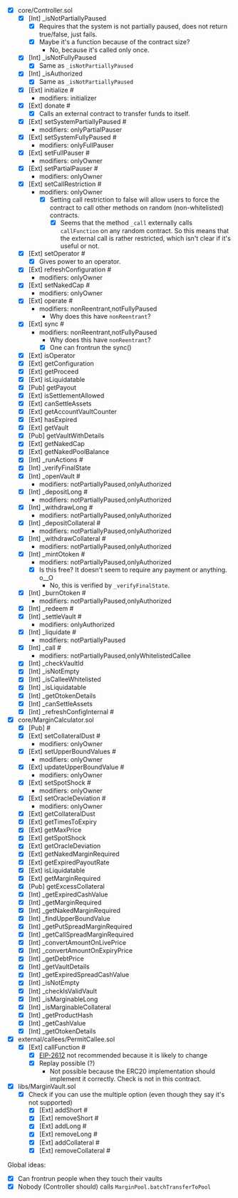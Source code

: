 - [x] core/Controller.sol
    - [x] [Int] _isNotPartiallyPaused
      - [x] Requires that the system is not partially paused, does not return true/false, just fails. 
      - [x] Maybe it's a function because of the contract size?
        - No, because it's called only once.
    - [x] [Int] _isNotFullyPaused
      - [x] Same as `_isNotPartiallyPaused`
    - [x] [Int] _isAuthorized
      - [x] Same as `_isNotPartiallyPaused`
    - [x] [Ext] initialize #
       - modifiers: initializer
    - [x] [Ext] donate #
      - [x] Calls an external contract to transfer funds to itself.
    - [x] [Ext] setSystemPartiallyPaused #
       - modifiers: onlyPartialPauser
    - [x] [Ext] setSystemFullyPaused #
       - modifiers: onlyFullPauser
    - [x] [Ext] setFullPauser #
       - modifiers: onlyOwner
    - [x] [Ext] setPartialPauser #
       - modifiers: onlyOwner
    - [x] [Ext] setCallRestriction #
       - modifiers: onlyOwner
         - [x] Setting call restriction to false will allow users to force the contract to call other methods on random (non-whitelisted) contracts.
           - [x] Seems that the method `_call` externally calls `callFunction` on any random contract. So this means that the external call is rather restricted, which isn't clear if it's useful or not.
    - [x] [Ext] setOperator #
      - [x] Gives power to an operator.
    - [x] [Ext] refreshConfiguration #
       - modifiers: onlyOwner
    - [x] [Ext] setNakedCap #
       - modifiers: onlyOwner
    - [x] [Ext] operate #
       - modifiers: nonReentrant,notFullyPaused
         - Why does this have `nonReentrant`?
    - [x] [Ext] sync #
       - modifiers: nonReentrant,notFullyPaused
         - Why does this have `nonReentrant`?
         - [x] One can frontrun the sync()
    - [x] [Ext] isOperator
    - [x] [Ext] getConfiguration
    - [x] [Ext] getProceed
    - [x] [Ext] isLiquidatable
    - [x] [Pub] getPayout
    - [x] [Ext] isSettlementAllowed
    - [x] [Ext] canSettleAssets
    - [x] [Ext] getAccountVaultCounter
    - [x] [Ext] hasExpired
    - [x] [Ext] getVault
    - [x] [Pub] getVaultWithDetails
    - [x] [Ext] getNakedCap
    - [x] [Ext] getNakedPoolBalance
    - [x] [Int] _runActions #
    - [x] [Int] _verifyFinalState
    - [x] [Int] _openVault #
       - modifiers: notPartiallyPaused,onlyAuthorized
    - [x] [Int] _depositLong #
       - modifiers: notPartiallyPaused,onlyAuthorized
    - [x] [Int] _withdrawLong #
       - modifiers: notPartiallyPaused,onlyAuthorized
    - [x] [Int] _depositCollateral #
       - modifiers: notPartiallyPaused,onlyAuthorized
    - [x] [Int] _withdrawCollateral #
       - modifiers: notPartiallyPaused,onlyAuthorized
    - [x] [Int] _mintOtoken #
       - modifiers: notPartiallyPaused,onlyAuthorized
       - [x] Is this free? It doesn't seem to require any payment or anything. o__O
         - No, this is verified by `_verifyFinalState`.
    - [x] [Int] _burnOtoken #
       - modifiers: notPartiallyPaused,onlyAuthorized
    - [x] [Int] _redeem #
    - [x] [Int] _settleVault #
       - modifiers: onlyAuthorized
    - [x] [Int] _liquidate #
       - modifiers: notPartiallyPaused
    - [x] [Int] _call #
       - modifiers: notPartiallyPaused,onlyWhitelistedCallee
    - [x] [Int] _checkVaultId
    - [x] [Int] _isNotEmpty
    - [x] [Int] _isCalleeWhitelisted
    - [x] [Int] _isLiquidatable
    - [x] [Int] _getOtokenDetails
    - [x] [Int] _canSettleAssets
    - [x] [Int] _refreshConfigInternal #

- [x] core/MarginCalculator.sol
    - [x] [Pub] <Constructor> #
    - [x] [Ext] setCollateralDust #
       - modifiers: onlyOwner
    - [x] [Ext] setUpperBoundValues #
       - modifiers: onlyOwner
    - [x] [Ext] updateUpperBoundValue #
       - modifiers: onlyOwner
    - [x] [Ext] setSpotShock #
       - modifiers: onlyOwner
    - [x] [Ext] setOracleDeviation #
       - modifiers: onlyOwner
    - [x] [Ext] getCollateralDust
    - [x] [Ext] getTimesToExpiry
    - [x] [Ext] getMaxPrice
    - [x] [Ext] getSpotShock
    - [x] [Ext] getOracleDeviation
    - [x] [Ext] getNakedMarginRequired
    - [x] [Ext] getExpiredPayoutRate
    - [x] [Ext] isLiquidatable
    - [x] [Ext] getMarginRequired
    - [x] [Pub] getExcessCollateral
    - [x] [Int] _getExpiredCashValue
    - [x] [Int] _getMarginRequired
    - [x] [Int] _getNakedMarginRequired
    - [x] [Int] _findUpperBoundValue
    - [x] [Int] _getPutSpreadMarginRequired
    - [x] [Int] _getCallSpreadMarginRequired
    - [x] [Int] _convertAmountOnLivePrice
    - [x] [Int] _convertAmountOnExpiryPrice
    - [x] [Int] _getDebtPrice
    - [x] [Int] _getVaultDetails
    - [x] [Int] _getExpiredSpreadCashValue
    - [x] [Int] _isNotEmpty
    - [x] [Int] _checkIsValidVault
    - [x] [Int] _isMarginableLong
    - [x] [Int] _isMarginableCollateral
    - [x] [Int] _getProductHash
    - [x] [Int] _getCashValue
    - [x] [Int] _getOtokenDetails

- [x] external/callees/PermitCallee.sol
    - [x] [Ext] callFunction #
      - [x] [EIP-2612](https://eips.ethereum.org/EIPS/eip-2612) not recommended because it is likely to change
      - [x] Replay possible (?)
        - Not possible because the ERC20 implementation should implement it correctly. Check is not in this contract.

- [x] libs/MarginVault.sol
  - [x] Check if you can use the multiple option (even though they say it's not supported)
    - [x] [Ext] addShort #
    - [x] [Ext] removeShort #
    - [x] [Ext] addLong #
    - [x] [Ext] removeLong #
    - [x] [Ext] addCollateral #
    - [x] [Ext] removeCollateral #

Global ideas:
- [x] Can frontrun people when they touch their vaults
- [x] Nobody (Controller should) calls `MarginPool.batchTransferToPool`